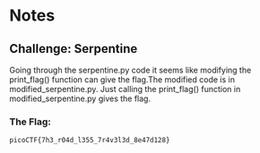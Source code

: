 # Notes
## Challenge: Serpentine

Going through the serpentine.py code it seems like modifying the print_flag() function can give the flag.The modified code is in modified_serpentine.py.
Just calling the print_flag() function in modified_serpentine.py gives the flag.
### The Flag:
```
picoCTF{7h3_r04d_l355_7r4v3l3d_8e47d128}
```
